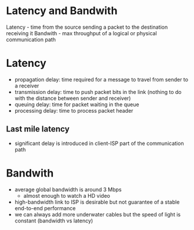 # Latency and Bandwith

Latency - time from the source sending a packet to the destination receiving it
Bandwith - max throughput of a logical or physical communication path

# Latency
- propagation delay: time required for a message to travel from sender to a receiver
- transmission delay: time to push packet bits in the link (nothing to do with the distance between sender and receiver)
- queuing delay: time for packet waiting in the queue 
- processing delay: time to process packet header

## Last mile latency
- significant delay is introduced in client-ISP part of the communication path

# Bandwith
- average global bandwidth is around 3 Mbps
  - almost enough to watch a HD video
- high-bandwidth link to ISP is desirable but not guarantee of a stable end-to-end performance
- we can always add more underwater cables but the speed of light is constant (bandwidth vs latency)

